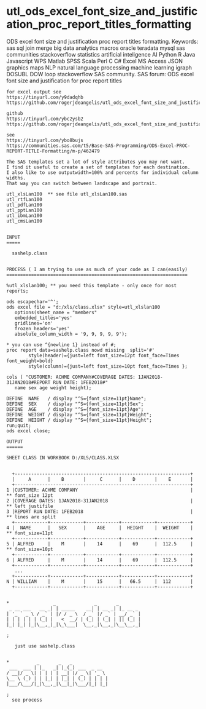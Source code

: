 # utl_ods_excel_font_size_and_justification_proc_report_titles_formatting
ODS excel font size and justification proc report titles formatting.  Keywords: sas sql join merge big data analytics macros oracle teradata mysql sas communities stackoverflow statistics artificial inteligence AI Python R Java Javascript WPS Matlab SPSS Scala Perl C C# Excel MS Access JSON graphics maps NLP natural language processing machine learning igraph DOSUBL DOW loop stackoverflow SAS community.
    SAS forum: ODS excel font size and justification for proc report titles

    for excel output see
    https://tinyurl.com/y9dadqhb
    https://github.com/rogerjdeangelis/utl_ods_excel_font_size_and_justification_proc_report_titles_formatting/blob/master/utl_ods_excel_font_size_and_justification_proc_report_titles_formatting.

    github
    https://tinyurl.com/ybc2ysb2
    https://github.com/rogerjdeangelis/utl_ods_excel_font_size_and_justification_proc_report_titles_formatting

    see
    https://tinyurl.com/ybo8bujs
    https://communities.sas.com/t5/Base-SAS-Programming/ODS-Excel-PROC-REPORT-TITLE-Formatting/m-p/462479

    The SAS templates set a lot of style attributes you may not want.
    I find it useful to create a set of templates for each destination.
    I also like to use outputwidth=100% and percents for individual column widths.
    That way you can switch between landscape and portrait.

    utl_xlsLan100  ** see file utl_xlsLan100.sas 
    utl_rtfLan100
    utl_pdfLan100
    utl_pptLan100
    utl_ibmLan100
    utl_cmsLan100


    INPUT
    =====

      sashelp.class


    PROCESS ( I am trying to use as much of your code as I can(easily)
    ==================================================================

    %utl_xlslan100; ** you need this template - only once for most reports;

    ods escapechar='^';
    ods excel file = "d:/xls/class.xlsx" style=utl_xlslan100
       options(sheet_name = "members"
       embedded_titles='yes'
       gridlines='on'
       frozen_headers='yes'
       absolute_column_width = '9, 9, 9, 9, 9');

    * you can use ^{newline 1} instead of #;
    proc report data=sashelp.class nowd missing  split='#'
            style(header)={just=left font_size=12pt font_face=Times font_weight=bold}
            style(column)={just=left font_size=10pt font_face=Times };

    cols ( "CUSTOMER: ACHME COMPANY#COVERAGE DATES: 1JAN2018-31JAN2018#REPORT RUN DATE: 1FEB2018#"
       name sex age weight height);

    DEFINE  NAME   / display "^S={font_size=11pt}Name";
    DEFINE  SEX    / display "^S={font_size=11pt}Sex";
    DEFINE  AGE    / display "^S={font_size=11pt}Age";
    DEFINE  WEIGHT / display "^S={font_size=11pt}Weight";
    DEFINE  HEIGHT / display "^S={font_size=11pt}Height";
    run;quit;
    ods excel close;

    OUTPUT
    ======

    SHEET CLASS IN WORKBOOK D:/XLS/CLASS.XLSX


      +----------------------------------------------------------------+
      |     A      |    B       |     C      |    D       |    E       |
      +----------------------------------------------------------------+
    1 |CUSTOMER: ACHME COMPANY                                         |   ** font_size 12pt
    2 |COVERAGE DATES: 1JAN2018-31JAN2018                              |   ** left justifile
    3 |REPORT RUN DATE: 1FEB2018                                       |   ** lines are split
      +------------+------------+------------+------------+------------+
    4 |  NAME      |   SEX      |    AGE     |  HEIGHT    |  WEIGHT    |   ** font_size=11pt
      +------------+------------+------------+------------+------------+
    5 | ALFRED     |    M       |    14      |    69      |  112.5     |   ** font_size=10pt
      +------------+------------+------------+------------+------------+
    6 | ALFRED     |    M       |    14      |    69      |  112.5     |
      +------------+------------+------------+------------+------------+
       ...
      +------------+------------+------------+------------+------------+
    N | WILLIAM    |    M       |    15      |   66.5     |  112       |
      +------------+------------+------------+------------+------------+


    *                _              _       _
     _ __ ___   __ _| | _____    __| | __ _| |_ __ _
    | '_ ` _ \ / _` | |/ / _ \  / _` |/ _` | __/ _` |
    | | | | | | (_| |   <  __/ | (_| | (_| | || (_| |
    |_| |_| |_|\__,_|_|\_\___|  \__,_|\__,_|\__\__,_|

    ;

       just use sashelp.class


    *          _       _   _
     ___  ___ | |_   _| |_(_) ___  _ __
    / __|/ _ \| | | | | __| |/ _ \| '_ \
    \__ \ (_) | | |_| | |_| | (_) | | | |
    |___/\___/|_|\__,_|\__|_|\___/|_| |_|

    ;
      see process

